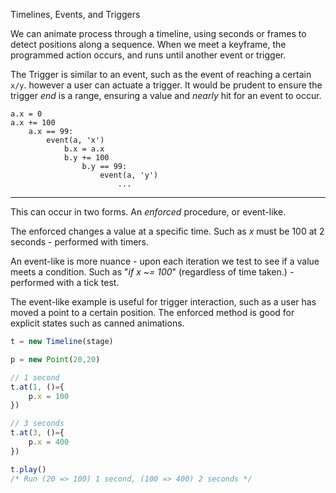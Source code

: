 Timelines, Events, and Triggers

We can animate process through a timeline, using seconds or frames to detect positions along a sequence.
When we meet a keyframe, the programmed action occurs, and runs until another event or trigger.

The Trigger is similar to an event, such as the event of reaching a certain `x/y`. however a user can actuate a trigger.
It would be prudent to ensure the trigger _end_ is a range, ensuring a value and _nearly_ hit for an event to occur.

    a.x = 0
    a.x += 100
        a.x == 99:
            event(a, 'x')
                b.x = a.x
                b.y += 100
                    b.y == 99:
                        event(a, 'y')
                            ...

---

This can occur in two forms. An _enforced_ procedure, or event-like.

The enforced changes a value at a specific time. Such as _x_ must be 100 at 2 seconds - performed with timers.

An event-like is more nuance - upon each iteration we test to see if a value meets a condition. Such as "_if x ~= 100_" (regardless of time taken.) - performed with a tick test.

The event-like example is useful for trigger interaction, such as a user has moved a point to a certain position. The enforced method is good for explicit states such as canned animations.


```js
t = new Timeline(stage)

p = new Point(20,20)

// 1 second
t.at(1, ()={
    p.x = 100
})

// 3 seconds
t.at(3, ()={
    p.x = 400
})

t.play()
/* Run (20 => 100) 1 second, (100 => 400) 2 seconds */
```